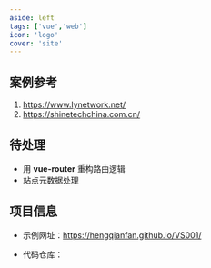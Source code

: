 ```yaml
---
aside: left
tags: ['vue','web']
icon: 'logo'
cover: 'site'
---
```



## 案例参考

1. https://www.lynetwork.net/
2. https://shinetechchina.com.cn/

## 待处理

- 用 **vue-router** 重构路由逻辑
- 站点元数据处理


## 项目信息

- 示例网址：https://hengqianfan.github.io/VS001/

- 代码仓库：